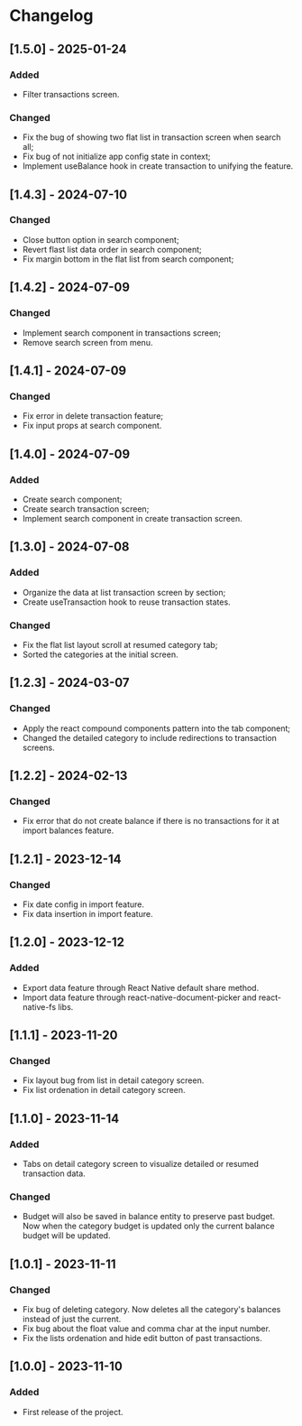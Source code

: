 # Changelog

## [1.5.0] - 2025-01-24

### Added

- Filter transactions screen.

### Changed

- Fix the bug of showing two flat list in transaction screen when search all;
- Fix bug of not initialize app config state in context;
- Implement useBalance hook in create transaction to unifying the feature.

## [1.4.3] - 2024-07-10

### Changed

- Close button option in search component;
- Revert flast list data order in search component;
- Fix margin bottom in the flat list from search component;

## [1.4.2] - 2024-07-09

### Changed

- Implement search component in transactions screen;
- Remove search screen from menu.

## [1.4.1] - 2024-07-09

### Changed

- Fix error in delete transaction feature;
- Fix input props at search component.

## [1.4.0] - 2024-07-09

### Added

- Create search component;
- Create search transaction screen;
- Implement search component in create transaction screen.

## [1.3.0] - 2024-07-08

### Added

- Organize the data at list transaction screen by section;
- Create useTransaction hook to reuse transaction states.

### Changed

- Fix the flat list layout scroll at resumed category tab;
- Sorted the categories at the initial screen.

## [1.2.3] - 2024-03-07

### Changed

- Apply the react compound components pattern into the tab component;
- Changed the detailed category to include redirections to transaction screens.

## [1.2.2] - 2024-02-13

### Changed

- Fix error that do not create balance if there is no transactions for it at import balances feature.

## [1.2.1] - 2023-12-14

### Changed

- Fix date config in import feature.
- Fix data insertion in import feature.

## [1.2.0] - 2023-12-12

### Added

- Export data feature through React Native default share method.
- Import data feature through react-native-document-picker and react-native-fs libs.

## [1.1.1] - 2023-11-20

### Changed

- Fix layout bug from list in detail category screen.
- Fix list ordenation in detail category screen.

## [1.1.0] - 2023-11-14

### Added

- Tabs on detail category screen to visualize detailed or resumed transaction data.

### Changed

- Budget will also be saved in balance entity to preserve past budget. Now when the category budget is updated only the current balance budget will be updated.

## [1.0.1] - 2023-11-11

### Changed

- Fix bug of deleting category. Now deletes all the category's balances instead of just the current.
- Fix bug about the float value and comma char at the input number.
- Fix the lists ordenation and hide edit button of past transactions.

## [1.0.0] - 2023-11-10

### Added

- First release of the project.